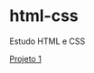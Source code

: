 # html-css
 Estudo HTML e CSS

<a href="https://pnmat.github.io/projeto1" targe='_blank' rel='external'> Projeto 1
